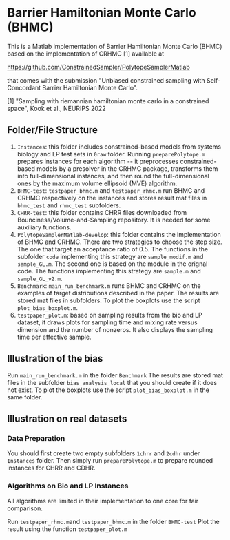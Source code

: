 # Barrier Hamiltonian Monte Carlo (BHMC)

This is a Matlab implementation of Barrier Hamiltonian Monte Carlo (BHMC) based on the implementation of CRHMC [1] available at 

https://github.com/ConstrainedSampler/PolytopeSamplerMatlab

that comes with the submission "Unbiased constrained sampling with Self-Concordant Barrier Hamiltonian Monte Carlo".

[1] "Sampling with riemannian hamiltonian monte carlo in a constrained space", Kook et al., NEURIPS 2022

## Folder/File Structure

1. `Instances`: this folder includes constrained-based models from systems biology and LP test sets in `0raw` folder. Running `preparePolytope.m` prepares instances for each algorithm -- it preprocesses constrained-based models by a presolver in the CRHMC package, transforms them into full-dimensional instances, and then round the full-dimensional ones by the maximum volume ellipsoid (MVE) algorithm.
2. `BHMC-test`: `testpaper_bhmc.m` and `testpaper_rhmc.m` run BHMC and CRHMC respectively on the instances and stores result mat files in `bhmc_test` and `rhmc_test` subfolders.
3. `CHRR-test`: this folder contains CHRR files downloaded from Bounciness/Volume-and-Sampling repository. It is needed for some auxiliary functions.
5. `PolytopeSamplerMatlab-develop`: this folder contains the implementation of BHMC and CRHMC.
There are two strategies to choose the step size. 
The one that target an acceptance ratio of 0.5. The functions in the subfolder `code` implementing this strategy are `sample_modif.m` and `sample_GL.m`.
The second one is based on the module in the orignal code. The functions implementing this strategy are `sample.m` and `sample_GL_v2.m`.
6. `Benchmark`: `main_run_benchmark.m` runs BHMC and CRHMC on the examples of target distributions described in the paper. The results are stored mat files in subfolders. To plot the boxplots use the script `plot_bias_boxplot.m`.
7. `testpaper_plot.m`: based on sampling results from the bio and LP dataset, it draws plots for sampling time and mixing rate versus dimension and the number of nonzeros.
It also displays the sampling time per effective sample.


## Illustration of the bias
Run `main_run_benchmark.m` in the folder `Benchmark` The results are stored mat files in the subfolder `bias_analysis_local` that you should create if it does not exist. To plot the boxplots use the script `plot_bias_boxplot.m` in the same folder.

## Illustration on real datasets
### Data Preparation
You should first create two empty subfolders `1chrr` and `2cdhr` under `Instances` folder. Then simply run `preparePolytope.m` to prepare rounded instances for CHRR and CDHR.

### Algorithms on Bio and LP Instances
All algorithms are limited in their implementation to one core for fair comparison.

Run `testpaper_rhmc.m`and `testpaper_bhmc.m` in the folder `BHMC-test`
Plot the result using the function `testpaper_plot.m`


